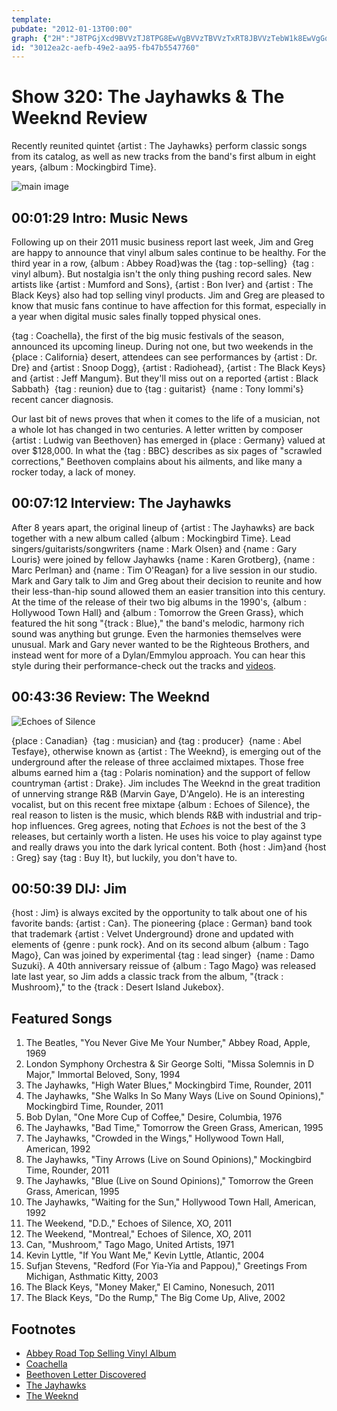 ```yaml
---
template: 
pubdate: "2012-01-13T00:00"
graph: {"2H":"J8TPGjXcd9BVVzTJ8TPG8EwVgBVVzTBVVzTxRT8JBVVzTebW1k8EwVgGqFBiGqFBiP60DHGqFBiN1aqE87WahGqFBiBM8V3GqFBiGqFBihV1PF1oM9tdhKaT1oM9tt0FUX3jrd1dhKaTH7IXnt0a3sBGroGt0a3s","C0":"1fY3t2wPzK1fY3tFEFwZ1fY3tpwK3I1fY3tBGs8l1fY3tkjZaH1fY3tjp1rv1fY3tYE0Ud1fY3tj94Ps3ROUnFEFwZ","20O":"HlNfDl82nD86BOvHlNfD3koZSHlNfDHlNfDxdPpYsGwBAxdPpYdtAoaxdPpY97qipX6cfd97qipBHm1G","2CF":"3DA8y7RmUz7RmUzQjTuL7RmUzkYiPo7RmUzwX5sL1YU837RmUz1YU83kYiPoQjTuLkYiPo1YU83PoJWxG6NdZQjTuL"}
id: "3012ea2c-aefb-49e2-aa95-fb47b5547760"
---
```






# Show 320: The Jayhawks & The Weeknd Review

Recently reunited quintet {artist : The Jayhawks} perform classic songs from its catalog, as well as new tracks from the band's first album in eight years, {album : Mockingbird Time}.

![main image](https://static.soundopinions.org/images/2012/jayhawks.jpg)



## 00:01:29 Intro: Music News

Following up on their 2011 music business report last week, Jim and Greg are happy to announce that vinyl album sales continue to be healthy. For the third year in a row, {album : Abbey Road}was the {tag : top-selling}  {tag : vinyl album}. But nostalgia isn't the only thing pushing record sales. New artists like {artist : Mumford and Sons}, {artist : Bon Iver} and {artist : The Black Keys} also had top selling vinyl products. Jim and Greg are pleased to know that music fans continue to have affection for this format, especially in a year when digital music sales finally topped physical ones.

{tag : Coachella}, the first of the big music festivals of the season, announced its upcoming lineup. During not one, but two weekends in the {place : California} desert, attendees can see performances by {artist : Dr. Dre} and {artist : Snoop Dogg}, {artist : Radiohead}, {artist : The Black Keys} and {artist : Jeff Mangum}. But they'll miss out on a reported {artist : Black Sabbath}  {tag : reunion} due to {tag : guitarist}  {name : Tony Iommi's} recent cancer diagnosis.

Our last bit of news proves that when it comes to the life of a musician, not a whole lot has changed in two centuries. A letter written by composer {artist : Ludwig van Beethoven} has emerged in {place : Germany} valued at over $128,000. In what the {tag : BBC} describes as six pages of "scrawled corrections," Beethoven complains about his ailments, and like many a rocker today, a lack of money.



## 00:07:12 Interview: The Jayhawks

After 8 years apart, the original lineup of {artist : The Jayhawks} are back together with a new album called {album : Mockingbird Time}. Lead singers/guitarists/songwriters {name : Mark Olsen} and {name : Gary Louris} were joined by fellow Jayhawks {name : Karen Grotberg}, {name : Marc Perlman} and {name : Tim O'Reagan} for a live session in our studio. Mark and Gary talk to Jim and Greg about their decision to reunite and how their less-than-hip sound allowed them an easier transition into this century. At the time of the release of their two big albums in the 1990's, {album : Hollywood Town Hall} and {album : Tomorrow the Green Grass}, which featured the hit song "{track : Blue}," the band's melodic, harmony rich sound was anything but grunge. Even the harmonies themselves were unusual. Mark and Gary never wanted to be the Righteous Brothers, and instead went for more of a Dylan/Emmylou approach. You can hear this style during their performance-check out the tracks and [videos](http://www.wbez.org/story/live-music-thursday-jayhawks-perform-sound-opinions-95517).



## 00:43:36 Review: The Weeknd

![Echoes of Silence](https://static.soundopinions.org/assets/320/20O0.jpg)

{place : Canadian}  {tag : musician} and {tag : producer}  {name : Abel Tesfaye}, otherwise known as {artist : The Weeknd}, is emerging out of the underground after the release of three acclaimed mixtapes. Those free albums earned him a {tag : Polaris nomination} and the support of fellow countryman {artist : Drake}. Jim includes The Weeknd in the great tradition of unnerving strange R&B (Marvin Gaye, D'Angelo). He is an interesting vocalist, but on this recent free mixtape {album : Echoes of Silence}, the real reason to listen is the music, which blends R&B with industrial and trip-hop influences. Greg agrees, noting that *Echoes* is not the best of the 3 releases, but certainly worth a listen. He uses his voice to play against type and really draws you into the dark lyrical content. Both {host : Jim}and {host : Greg} say {tag : Buy It}, but luckily, you don't have to.



## 00:50:39 DIJ: Jim

{host : Jim} is always excited by the opportunity to talk about one of his favorite bands: {artist : Can}. The pioneering {place : German} band took that trademark {artist : Velvet Underground} drone and updated with elements of {genre : punk rock}. And on its second album {album : Tago Mago}, Can was joined by experimental {tag : lead singer}  {name : Damo Suzuki}. A 40th anniversary reissue of {album : Tago Mago} was released late last year, so Jim adds a classic track from the album, "{track : Mushroom}," to the {track : Desert Island Jukebox}.



## Featured Songs

1. The Beatles, "You Never Give Me Your Number," Abbey Road, Apple, 1969
2. London Symphony Orchestra & Sir George Solti, "Missa Solemnis in D Major," Immortal Beloved, Sony, 1994
3. The Jayhawks, "High Water Blues," Mockingbird Time, Rounder, 2011
4. The Jayhawks, "She Walks In So Many Ways (Live on Sound Opinions)," Mockingbird Time, Rounder, 2011
5. Bob Dylan, "One More Cup of Coffee," Desire, Columbia, 1976
6. The Jayhawks, "Bad Time," Tomorrow the Green Grass, American, 1995
7. The Jayhawks, "Crowded in the Wings," Hollywood Town Hall, American, 1992
8. The Jayhawks, "Tiny Arrows (Live on Sound Opinions)," Mockingbird Time, Rounder, 2011
9. The Jayhawks, "Blue (Live on Sound Opinions)," Tomorrow the Green Grass, American, 1995
10. The Jayhawks, "Waiting for the Sun," Hollywood Town Hall, American, 1992
11. The Weekend, "D.D.," Echoes of Silence, XO, 2011
12. The Weekend, "Montreal," Echoes of Silence, XO, 2011
13. Can, "Mushroom," Tago Mago, United Artists, 1971
14. Kevin Lyttle, "If You Want Me," Kevin Lyttle, Atlantic, 2004
15. Sufjan Stevens, "Redford (For Yia-Yia and Pappou)," Greetings From Michigan, Asthmatic Kitty, 2003
16. The Black Keys, "Money Maker," El Camino, Nonesuch, 2011
17. The Black Keys, "Do the Rump," The Big Come Up, Alive, 2002



## Footnotes

- [Abbey Road Top Selling Vinyl Album](http://www.rollingstone.com/music/news/beatles-abbey-road-is-top-selling-vinyl-album-for-third-year-20120105)
- [Coachella](https://www.coachella.com/lineup/)
- [Beethoven Letter Discovered](http://www.bbc.com/news/entertainment-arts-16510767)
- [The Jayhawks](http://www.jayhawksofficial.com/)
- [The Weeknd](http://www.theweeknd.com/)